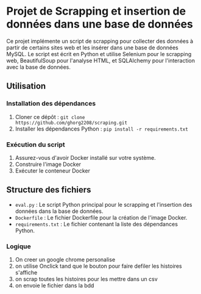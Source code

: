 # Projet de Scrapping et insertion de données dans une base de données

Ce projet implémente un script de scrapping pour collecter des données à partir de certains sites web et les insérer dans une base de données MySQL. Le script est écrit en Python et utilise Selenium pour le scrapping web, BeautifulSoup pour l'analyse HTML, et SQLAlchemy pour l'interaction avec la base de données.

## Utilisation

### Installation des dépendances
1. Cloner ce dépôt : `git clone https://github.com/ghorg2208/scraping.git`
2. Installer les dépendances Python : `pip install -r requirements.txt`

### Exécution du script
1. Assurez-vous d'avoir Docker installé sur votre système.
2. Construire l'image Docker
3. Exécuter le conteneur Docker

## Structure des fichiers
- `eval.py` : Le script Python principal pour le scrapping et l'insertion des données dans la base de données.
- `Dockerfile` : Le fichier Dockerfile pour la création de l'image Docker.
- `requirements.txt` : Le fichier contenant la liste des dépendances Python.

### Logique
1. On creer un google chrome personalise 
2. on utilise Onclick tand que le bouton pour faire defiler les histoires s'affiche
3. on scrap toutes les histoires pour les mettre dans un csv
4. on envoie le fichier dans la bdd